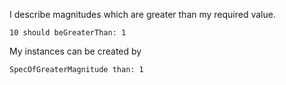 I describe magnitudes which are greater than my required value.

	10 should beGreaterThan: 1

My instances can be created by 

	SpecOfGreaterMagnitude than: 1